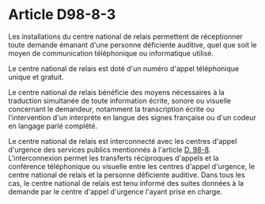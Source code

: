 # Article D98-8-3

Les installations du centre national de relais permettent de réceptionner toute demande émanant d'une personne déficiente auditive, quel que soit le moyen de communication téléphonique ou informatique utilisé. 
  
  
Le centre national de relais est doté d'un numéro d'appel téléphonique unique et gratuit. 
  
  
Le centre national de relais bénéficie des moyens nécessaires à la traduction simultanée de toute information écrite, sonore ou visuelle concernant le demandeur, notamment la transcription écrite ou l'intervention d'un interprète en langue des signes française ou d'un codeur en langage parlé complété. 
  
  
Le centre national de relais est interconnecté avec les centres d'appel d'urgence des services publics mentionnés à l'article [D. 98-8][1]. L'interconnexion permet les transferts réciproques d'appels et la conférence téléphonique ou visuelle entre les centres d'appel d'urgence, le centre national de relais et la personne déficiente auditive. Dans tous les cas, le centre national de relais est tenu informé des suites données à la demande par le centre d'appel d'urgence l'ayant prise en charge.

 [1]: /affichCodeArticle.do?cidTexte=LEGITEXT000006070987&idArticle=LEGIARTI000006464087&dateTexte=&categorieLien=cid